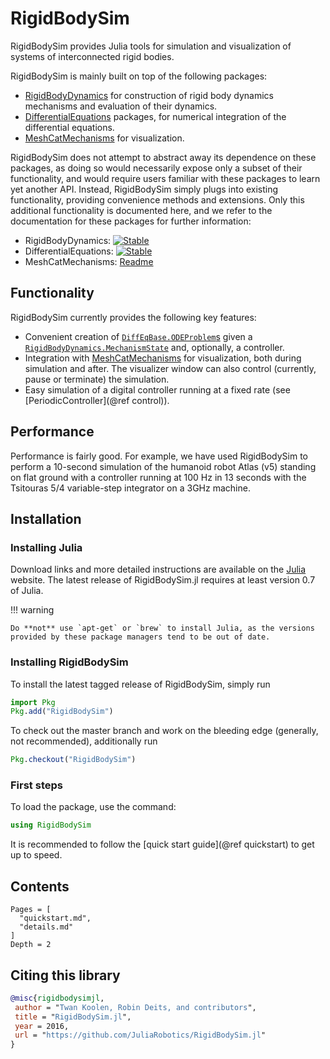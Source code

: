 # RigidBodySim

RigidBodySim provides Julia tools for simulation and visualization of systems of interconnected rigid bodies.

RigidBodySim is mainly built on top of the following packages:

* [RigidBodyDynamics](https://github.com/JuliaRobotics/RigidBodyDynamics.jl) for construction of rigid body dynamics mechanisms and evaluation of their dynamics.
* [DifferentialEquations](https://github.com/JuliaDiffEq/DifferentialEquations.jl) packages, for numerical integration of the differential equations.
* [MeshCatMechanisms](https://github.com/JuliaRobotics/MeshCatMechanisms.jl) for visualization.

RigidBodySim does not attempt to abstract away its dependence on these packages, as doing so would necessarily expose only a subset of their functionality, and would require users familiar with these packages to learn yet another API. Instead, RigidBodySim simply plugs into existing functionality, providing convenience methods and extensions. Only this additional functionality is documented here, and we refer to the documentation for these packages for further information:

* RigidBodyDynamics: [![Stable](https://img.shields.io/badge/docs-stable-blue.svg)](http://www.juliarobotics.org/RigidBodyDynamics.jl/stable/)
* DifferentialEquations: [![Stable](https://img.shields.io/badge/docs-stable-blue.svg)](http://docs.juliadiffeq.org/stable/)
* MeshCatMechanisms: [Readme](https://github.com/JuliaRobotics/MeshCatMechanisms.jl/blob/master/README.md)

## Functionality

RigidBodySim currently provides the following key features:

* Convenient creation of [`DiffEqBase.ODEProblem`s](http://docs.juliadiffeq.org/release-4.0/types/ode_types.html) given a [`RigidBodyDynamics.MechanismState`](http://juliarobotics.github.io/RigidBodyDynamics.jl/stable/mechanismstate.html#RigidBodyDynamics.MechanismState) and, optionally, a controller.
* Integration with [MeshCatMechanisms](https://github.com/JuliaRobotics/MeshCatMechanisms.jl) for visualization, both during simulation and after. The visualizer window can also control (currently, pause or terminate) the simulation.
* Easy simulation of a digital controller running at a fixed rate (see [PeriodicController](@ref control)).

## Performance

Performance is fairly good. For example, we have used RigidBodySim to perform a 10-second simulation of the humanoid robot Atlas (v5) standing on flat ground with a controller running at 100 Hz in 13 seconds with the Tsitouras 5/4 variable-step integrator on a 3GHz machine.

## Installation

### Installing Julia

Download links and more detailed instructions are available on the [Julia](https://julialang.org/) website. The latest release of RigidBodySim.jl requires at least version 0.7 of Julia.

!!! warning

    Do **not** use `apt-get` or `brew` to install Julia, as the versions provided by these package managers tend to be out of date.

### Installing RigidBodySim

To install the latest tagged release of RigidBodySim, simply run

```julia
import Pkg
Pkg.add("RigidBodySim")
```

To check out the master branch and work on the bleeding edge (generally, not recommended), additionally run

```julia
Pkg.checkout("RigidBodySim")
```

### First steps

To load the package, use the command:

```julia
using RigidBodySim
```

It is recommended to follow the [quick start guide](@ref quickstart) to get up to speed.

## Contents

```@contents
Pages = [
  "quickstart.md",
  "details.md"
]
Depth = 2
```

## Citing this library

```bibtex
@misc{rigidbodysimjl,
 author = "Twan Koolen, Robin Deits, and contributors",
 title = "RigidBodySim.jl",
 year = 2016,
 url = "https://github.com/JuliaRobotics/RigidBodySim.jl"
}
```
